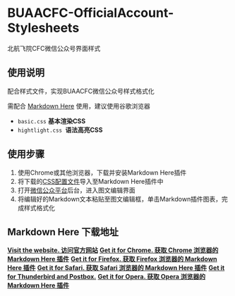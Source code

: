 # BUAACFC-OfficialAccount-Stylesheets
 北航飞院CFC微信公众号界面样式

## 使用说明

配合样式文件，实现BUAACFC微信公众号样式格式化

需配合 [Markdown Here](https://github.com/adam-p/markdown-here) 使用，建议使用谷歌浏览器

- `basic.css` **基本渲染CSS**
- `hightlight.css `**语法高亮CSS**



## 使用步骤

1. 使用Chrome或其他浏览器，下载并安装Markdown Here插件
2. 将下载的[CSS配置文件](https://github.com/eric5013/BUAACFC-OfficialAccount-Stylesheets/releases/tag/1.2.0)导入至Markdown Here插件中
3. 打开[微信公众平台](https://mp.weixin.qq.com)后台，进入图文编辑界面
4. 将编辑好的Markdown文本粘贴至图文编辑框，单击Markdown插件图表，完成样式格式化



## Markdown Here 下载地址

[**Visit the website. 访问官方网站**](http://markdown-here.com/)
[**Get it for Chrome. 获取 Chrome 浏览器的 Markdown Here 插件**](https://chrome.google.com/webstore/detail/elifhakcjgalahccnjkneoccemfahfoa)
[**Get it for Firefox. 获取 Firefox 浏览器的 Markdown Here 插件**](https://addons.mozilla.org/en-US/firefox/addon/markdown-here/)
[**Get it for Safari. 获取 Safari 浏览器的 Markdown Here 插件**](https://s3.amazonaws.com/markdown-here/markdown-here.safariextz)
[**Get it for Thunderbird and Postbox.**](https://addons.mozilla.org/en-US/thunderbird/addon/markdown-here/)
[**Get it for Opera. 获取 Opera 浏览器的 Markdown Here 插件**](https://addons.opera.com/en/extensions/details/markdown-here/)